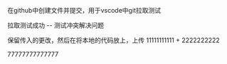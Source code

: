 在github中创建文件并提交，用于vscode中git拉取测试

拉取测试成功 -- 测试冲突解决问题

保留传入的更改，然后在将本地的代码放上，上传   11111111111 + 2222222222

77777777777777
